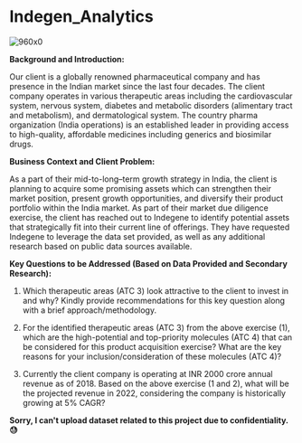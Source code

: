# Indegen_Analytics
![960x0](https://github.com/kundankr4/Indegen_Analytics/assets/126001733/ae5ddae1-0414-4d38-9c53-1ad71b05144b)

**Background and Introduction:**

Our client is a globally renowned pharmaceutical company and has presence in the Indian market since the last four decades. The client company operates in various therapeutic areas including the cardiovascular system, nervous system, diabetes and metabolic disorders (alimentary tract and metabolism), and dermatological system. The country pharma organization (India operations) is an established leader in providing access to high-quality, affordable medicines including generics and biosimilar drugs.

**Business Context and Client Problem:** 

As a part of their mid-to-long–term growth strategy in India, the client is planning to acquire some promising assets which can strengthen their market position, present growth opportunities, and diversify their product portfolio within the India market.
As part of their market due diligence exercise, the client has reached out to Indegene to identify potential assets that strategically fit into their current line of offerings. They have requested Indegene to leverage the data set provided, as well as any additional research based on public data sources available.

**Key Questions to be Addressed (Based on Data Provided and Secondary Research):**

1.	Which therapeutic areas (ATC 3) look attractive to the client to invest in and why? Kindly provide recommendations for this key question along with a brief approach/methodology.

2.	For the identified therapeutic areas (ATC 3) from the above exercise (1), which are the high-potential and top-priority molecules (ATC 4) that can be considered for this product acquisition exercise? What are the key reasons for your inclusion/consideration of these molecules (ATC 4)? 

3.	Currently the client company is operating at INR 2000 crore annual revenue as of 2018. Based on the above exercise (1 and 2), what will be the projected revenue in 2022, considering the company is historically growing at 5% CAGR?

**Sorry, I can't upload dataset related to this project due to confidentiality.😓**
